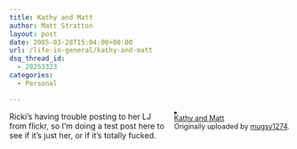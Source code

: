 ```yaml
---
title: Kathy and Matt
author: Matt Stratton
layout: post
date: 2005-03-28T15:04:00+00:00
url: /life-in-general/kathy-and-matt
dsq_thread_id:
  - 28253323
categories:
  - Personal

---
```

<div style="float:right;margin-left:10px;margin-bottom:10px;">
  <a href="https://www.flickr.com/photos/mugsy/7411261/" title="photo sharing"><img src="https://photos6.flickr.com/7411261_a1cc9b19a8_m.jpg" alt="" style="border:solid 2px #000000;" /></a> <br /> <span style="font-size:.9em;margin-top:0;"> <a href="https://www.flickr.com/photos/mugsy/7411261/">Kathy and Matt</a> <br /> Originally uploaded by <a href="https://www.flickr.com/people/mugsy/">mugsy1274</a>. </span>
</div>

Ricki&#8217;s having trouble posting to her LJ from flickr, so I&#8217;m doing a test post here to see if it&#8217;s just her, or if it&#8217;s totally fucked.